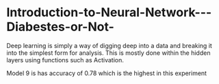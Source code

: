 # Introduction-to-Neural-Network---Diabestes-or-Not-
Deep learning is simply a way of digging deep into a data and breaking it into the simplest form for analysis. This is mostly done within the hidden layers using functions such as Activation.

Model 9 is has accuracy of 0.78 which is the highest in this experiment
